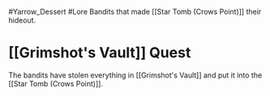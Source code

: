 #Yarrow_Dessert #Lore 
Bandits that made [[Star Tomb (Crows Point)]] their hideout.
# [[Grimshot's Vault]] Quest
The bandits have stolen everything in [[Grimshot's Vault]] and put it into the [[Star Tomb (Crows Point)]].